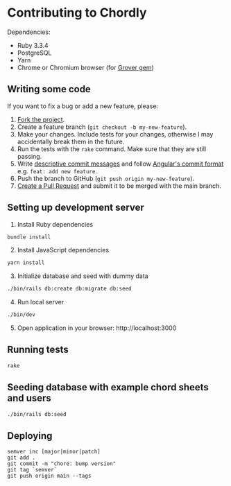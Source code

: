 # Contributing to Chordly
Dependencies:
- Ruby 3.3.4
- PostgreSQL
- Yarn
- Chrome or Chromium browser (for [Grover gem](https://github.com/Studiosity/grover))

## Writing some code

If you want to fix a bug or add a new feature, please:

1. [Fork the project](https://docs.github.com/en/pull-requests/collaborating-with-pull-requests/working-with-forks/about-forks).
2. Create a feature branch (`git checkout -b my-new-feature`).
3. Make your changes. Include tests for your changes, otherwise I may accidentally break them in the future.
4. Run the tests with the `rake` command. Make sure that they are still passing.
5. Write [descriptive commit messages](https://tbaggery.com/2008/04/19/a-note-about-git-commit-messages.html) and follow [Angular's commit format](https://gist.github.com/brianclements/841ea7bffdb01346392c#type) e.g. `feat: add new feature`.
6. Push the branch to GitHub (`git push origin my-new-feature`).
7. [Create a Pull Request](https://docs.github.com/en/pull-requests/collaborating-with-pull-requests/proposing-changes-to-your-work-with-pull-requests/creating-a-pull-request) and submit it to be merged with the main branch.

## Setting up development server
1. Install Ruby dependencies
```bash
bundle install
```

2. Install JavaScript dependencies
```bash
yarn install
```

3. Initialize database and seed with dummy data
```bash
./bin/rails db:create db:migrate db:seed
```

4. Run local server
```bash
./bin/dev
```

5. Open application in your browser: http://localhost:3000

## Running tests
```bash
rake
```

## Seeding database with example chord sheets and users
```bash
./bin/rails db:seed
```

## Deploying
```
semver inc [major|minor|patch]
git add .
git commit -m "chore: bump version"
git tag `semver`
git push origin main --tags
```
